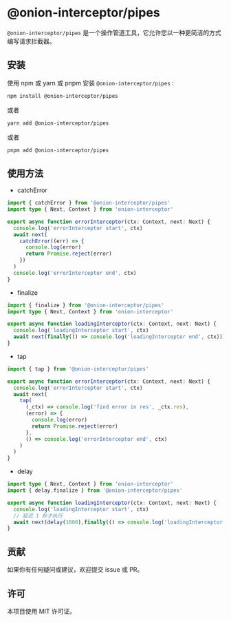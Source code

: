 # @onion-interceptor/pipes

`@onion-interceptor/pipes` 是一个操作管道工具，它允许您以一种更简洁的方式编写请求拦截器。

## 安装

使用 npm 或 yarn 或 pnpm 安装 `@onion-interceptor/pipes` :

```bash
npm install @onion-interceptor/pipes
```

或者

```bash
yarn add @onion-interceptor/pipes
```

或者

```bash
pnpm add @onion-interceptor/pipes
```

## 使用方法

- catchError

```typescript
import { catchError } from '@onion-interceptor/pipes'
import type { Next, Context } from 'onion-interceptor'

export async function errorInterceptor(ctx: Context, next: Next) {
  console.log('errorInterceptor start', ctx)
  await next(
    catchError((err) => {
      console.log(error)
      return Promise.reject(error)
    })
  )
  console.log('errorInterceptor end', ctx)
}
```

- finalize

```typescript
import { finalize } from '@onion-interceptor/pipes'
import type { Next, Context } from 'onion-interceptor'

export async function loadingInterceptor(ctx: Context, next: Next) {
  console.log('loadingInterceptor start', ctx)
  await next(finally(() => console.log('loadingInterceptor end', ctx)))
}
```

- tap

```typescript
import { tap } from '@onion-interceptor/pipes'

export async function errorInterceptor(ctx: Context, next: Next) {
  console.log('errorInterceptor start', ctx)
  await next(
    tap(
      (_ctx) => console.log('find error in res', _ctx.res),
      (error) => {
        console.log(error)
        return Promise.reject(error)
      },
      () => console.log('errorInterceptor end', ctx)
    )
  )
}
```

- delay

```typescript
import type { Next, Context } from 'onion-interceptor'
import { delay,finalize } from '@onion-interceptor/pipes'

export async function loadingInterceptor(ctx: Context, next: Next) {
  console.log('loadingInterceptor start', ctx)
  // 延迟 1 秒才执行
  await next(delay(1000),finally(() => console.log('loadingInterceptor end', ctx)))
}
```

## 贡献

如果你有任何疑问或建议，欢迎提交 issue 或 PR。

## 许可

本项目使用 MIT 许可证。